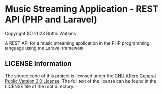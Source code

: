 # Music Streaming Application - REST API (PHP and Laravel)

Copyright (C) 2023 Brittni Watkins

A REST API for a music streaming application in the PHP programming language using the Laravel framework

## LICENSE Information

The source code of this project is licensed under the [GNU Affero General Public Version 3.0 License](https://www.gnu.org/licenses/agpl-3.0.en.html).  The full text of the license can be found in the LICENSE file of the root directory.
